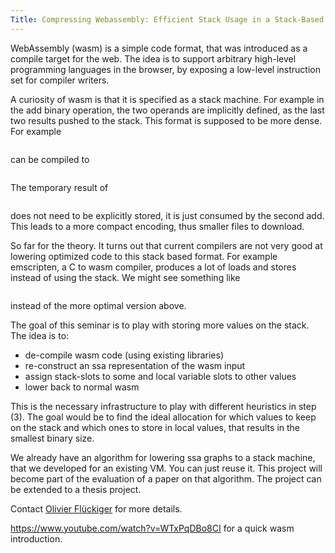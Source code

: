 ```yaml
---
Title: Compressing Webassembly: Efficient Stack Usage in a Stack-Based Bytecode
---
```


WebAssembly (wasm) is a simple code format, that was introduced as a compile target for the web. The idea is to support arbitrary high-level programming languages in the browser, by exposing a low-level instruction set for compiler writers.

A curiosity of wasm is that it is specified as a stack machine. For example in the add binary operation, the two operands are implicitly defined, as the last two results pushed to the stack. This format is supposed to be more dense. For example
```a+b+c
```
can be compiled to 
```(add (add (getlocal a) (getlocal b)) (getlocal c))
```
The temporary result of
```a+b
```
does not need to be explicitly stored, it is just consumed by the second add. This leads to a more compact encoding, thus smaller files to download.

So far for the theory. It turns out that current compilers are not very good at lowering optimized code to this stack based format. For example emscripten, a C to wasm compiler, produces a lot of loads and stores instead of using the stack. We might see something like
```(local_set temp (add (getlocal a) (getlocal b)) (add (getlocal temp) (getlocal c))
```
instead of the more optimal version above.

The goal of this seminar is to play with storing more values on the stack. The idea is to:


-  de-compile wasm code (using existing libraries)
-  re-construct an ssa representation of the wasm input
-  assign stack-slots to some and local variable slots to other values
-  lower back to normal wasm

This is the necessary infrastructure to play with different heuristics in step (3). The goal would be to find the ideal allocation for which values to keep on the stack and which ones to store in local values, that results in the smallest binary size.

We already have an algorithm for lowering ssa graphs to a stack machine, that we developed for an existing VM. You can just reuse it. This project will become part of the evaluation of a paper on that algorithm. The project can be extended to a thesis project.

Contact [Olivier Flückiger](%base_url%/staff/oli) for more details.

https://www.youtube.com/watch?v=WTxPqDBo8CI for a quick wasm introduction.
